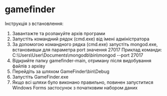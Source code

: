 # gamefinder

Інструкція з встановлення:
1. Завантажте та розпакуйте архів програми
2. Запустіть командний рядок (cmd.exe) від імені адміністратора
3. За допомогою командного рядка (cmd.exe) запустіть mongod.exe, встановивши для параметра port значення 27017
   Приклад команди:
   C:\Users\User\Documents\mongodb\bin\mongod --port 27017
4. Відкрийте папку gamefinder-main, отриману після видобування файлів з архіву
5. Перейдіть за шляхом GameFinder\bin\Debug
6. Запустіть GameFinder.exe
7. Якщо всі шляхи було виконано правильно, повинен запуститися Windows Forms застосунок з початковим набором даних
